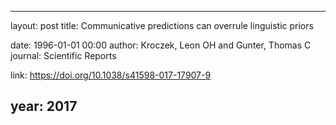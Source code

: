 ---
layout: post
title: Communicative predictions can overrule linguistic priors

date: 1996-01-01 00:00
author: Kroczek, Leon OH and Gunter, Thomas C
journal: Scientific Reports

link: https://doi.org/10.1038/s41598-017-17907-9

year: 2017
------